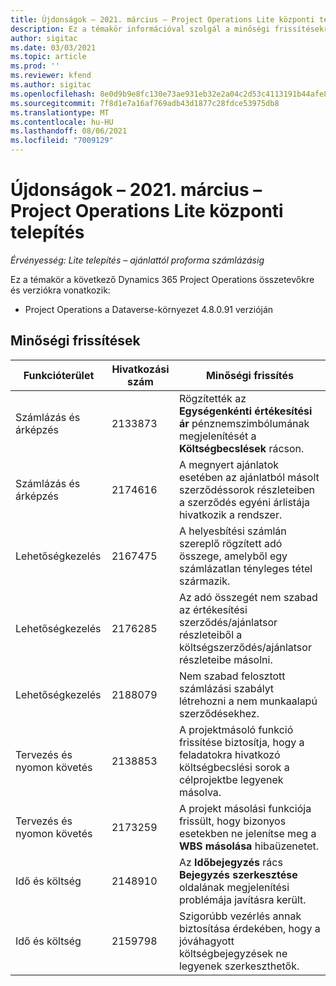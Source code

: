 ```yaml
---
title: Újdonságok – 2021. március – Project Operations Lite központi telepítés
description: Ez a témakör információval szolgál a minőségi frissítésekről, amelyek a Project Operations Lite központi telepítés 2021 márciusi kiadásában váltak elérhetővé.
author: sigitac
ms.date: 03/03/2021
ms.topic: article
ms.prod: ''
ms.reviewer: kfend
ms.author: sigitac
ms.openlocfilehash: 8e0d9b9e8fc130e73ae931eb32e2a04c2d53c4113191b44afe8df6dc4678b25d
ms.sourcegitcommit: 7f8d1e7a16af769adb43d1877c28fdce53975db8
ms.translationtype: MT
ms.contentlocale: hu-HU
ms.lasthandoff: 08/06/2021
ms.locfileid: "7009129"
---
```

# <a name="whats-new-march-2021---project-operations-lite-deployment"></a>Újdonságok – 2021. március – Project Operations Lite központi telepítés

_Érvényesség: Lite telepítés – ajánlattól proforma számlázásig_


Ez a témakör a következő Dynamics 365 Project Operations összetevőkre és verziókra vonatkozik:

- Project Operations a Dataverse-környezet 4.8.0.91 verzióján 

## <a name="quality-updates"></a>Minőségi frissítések

| **Funkcióterület** | **Hivatkozási szám** | **Minőségi frissítés** |
| --- | --- | --- |
| Számlázás és árképzés | 2133873 | Rögzítették az **Egységenkénti értékesítési ár** pénznemszimbólumának megjelenítését a **Költségbecslések** rácson. |
| Számlázás és árképzés | 2174616 | A megnyert ajánlatok esetében az ajánlatból másolt szerződéssorok részleteiben a szerződés egyéni árlistája hivatkozik a rendszer. |
| Lehetőségkezelés | 2167475 | A helyesbítési számlán szereplő rögzített adó összege, amelyből egy számlázatlan tényleges tétel származik. |
| Lehetőségkezelés | 2176285 | Az adó összegét nem szabad az értékesítési szerződés/ajánlatsor részleteiből a költségszerződés/ajánlatsor részleteibe másolni. |
| Lehetőségkezelés | 2188079 | Nem szabad felosztott számlázási szabályt létrehozni a nem munkaalapú szerződésekhez. |
| Tervezés és nyomon követés | 2138853 | A projektmásoló funkció frissítése biztosítja, hogy a feladatokra hivatkozó költségbecslési sorok a célprojektbe legyenek másolva. |
| Tervezés és nyomon követés | 2173259 | A projekt másolási funkciója frissült, hogy bizonyos esetekben ne jelenítse meg a **WBS másolása** hibaüzenetet. |
| Idő és költség | 2148910 | Az **Időbejegyzés** rács **Bejegyzés szerkesztése** oldalának megjelenítési problémája javításra került. |
| Idő és költség | 2159798 | Szigorúbb vezérlés annak biztosítása érdekében, hogy a jóváhagyott költségbejegyzések ne legyenek szerkeszthetők. |


